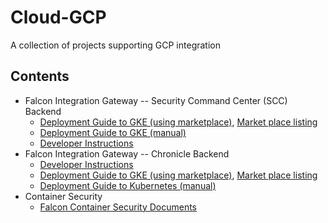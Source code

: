 # Cloud-GCP
A collection of projects supporting GCP integration


## Contents
 * Falcon Integration Gateway -- Security Command Center (SCC) Backend
   * [Deployment Guide to GKE (using marketplace)](https://github.com/CrowdStrike/falcon-integration-gateway/blob/main/docs/listings/gke/UserGuide.md), [Market place listing](https://console.cloud.google.com/marketplace/product/crowdstrike-saas/falcon-integration-gateway-scc)
   * [Deployment Guide to GKE (manual)](https://github.com/CrowdStrike/falcon-integration-gateway/tree/main/docs/gke)
   * [Developer Instructions](https://github.com/CrowdStrike/falcon-integration-gateway/tree/main/fig/backends/gcp)
 * Falcon Integration Gateway -- Chronicle Backend
   * [Developer Instructions](https://github.com/CrowdStrike/falcon-integration-gateway/tree/main/fig/backends/chronicle)
   * [Deployment Guide to GKE (using marketplace)](https://github.com/CrowdStrike/falcon-integration-gateway/blob/main/docs/listings/gke-chronicle/UserGuide.md), [Market place listing](https://console.cloud.google.com/marketplace/product/crowdstrike-saas/falcon-integration-gateway-chronicle)
   * [Deployment Guide to Kubernetes (manual)](https://github.com/CrowdStrike/falcon-integration-gateway/tree/main/docs/chronicle)
 * Container Security
   * [Falcon Container Security Documents](container)
